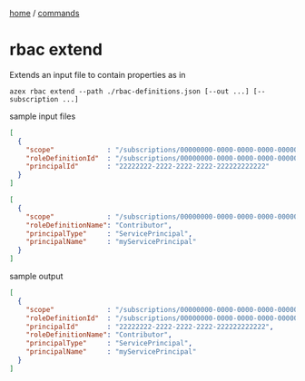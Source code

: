 [home](/readme.md) / [commands](/docs/commands/readme.md)

# rbac extend

Extends an input file to contain properties as in 

```
azex rbac extend --path ./rbac-definitions.json [--out ...] [--subscription ...]
```

sample input files

```json
[
  {
    "scope"             : "/subscriptions/00000000-0000-0000-0000-000000000000",
    "roleDefinitionId"  : "/subscriptions/00000000-0000-0000-0000-000000000000/providers/Microsoft.Authorization/roleDefinitions/11111111-1111-1111-1111-111111111111",,
    "principalId"       : "22222222-2222-2222-2222-222222222222"
  }
]
```

```json
[
  {
    "scope"             : "/subscriptions/00000000-0000-0000-0000-000000000000",
    "roleDefinitionName": "Contributor",
    "principalType"     : "ServicePrincipal",
    "principalName"     : "myServicePrincipal"
  }
]
```

sample output

```json
[
  {
    "scope"             : "/subscriptions/00000000-0000-0000-0000-000000000000",
    "roleDefinitionId"  : "/subscriptions/00000000-0000-0000-0000-000000000000/providers/Microsoft.Authorization/roleDefinitions/11111111-1111-1111-1111-111111111111",
    "principalId"       : "22222222-2222-2222-2222-222222222222",
    "roleDefinitionName": "Contributor",
    "principalType"     : "ServicePrincipal",
    "principalName"     : "myServicePrincipal"
  }
]
```